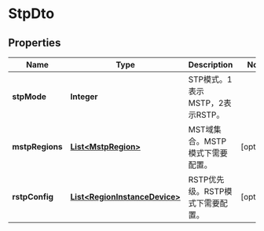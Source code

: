 
# StpDto

## Properties
Name | Type | Description | Notes
------------ | ------------- | ------------- | -------------
**stpMode** | **Integer** | STP模式。1表示MSTP，2表示RSTP。 | 
**mstpRegions** | [**List&lt;MstpRegion&gt;**](MstpRegion.md) | MST域集合。MSTP模式下需要配置。 |  [optional]
**rstpConfig** | [**List&lt;RegionInstanceDevice&gt;**](RegionInstanceDevice.md) | RSTP优先级。RSTP模式下需要配置。 |  [optional]



